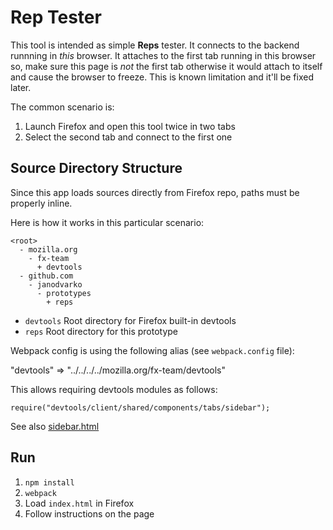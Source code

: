 Rep Tester
==========
This tool is intended as simple <b>Reps</b> tester. It connects to the backend
runnning in <i>this</i> browser. It attaches to the first tab running in this
browser so, make sure this page is <i>not</i> the first tab otherwise it
would attach to itself and cause the browser to freeze. This is known limitation
and it'll be fixed later.

The common scenario is:
1. Launch Firefox and open this tool twice in two tabs
2. Select the second tab and connect to the first one


Source Directory Structure
--------------------------
Since this app loads sources directly from Firefox repo, paths
must be properly inline.

Here is how it works in this particular scenario:

```
<root>
  - mozilla.org
    - fx-team
      + devtools
  - github.com
    - janodvarko
      - prototypes
        + reps
```

* `devtools` Root directory for Firefox built-in devtools
* `reps` Root directory for this prototype

Webpack config is using the following alias (see `webpack.config` file):

"devtools" => "../../../../mozilla.org/fx-team/devtools"

This allows requiring devtools modules as follows:

`require("devtools/client/shared/components/tabs/sidebar");`

See also [sidebar.html](https://github.com/janodvarko/prototypes/blob/master/sidebar.html/README.md)

Run
---
1. `npm install`
2. `webpack`
3. Load `index.html` in Firefox
4. Follow instructions on the page

